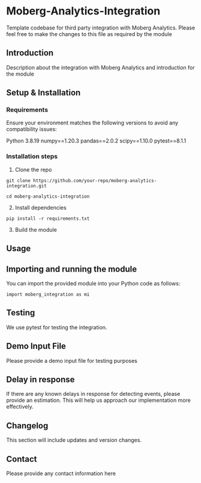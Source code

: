 # Moberg-Analytics-Integration
Template codebase for third party integration with Moberg Analytics. Please feel free to make the changes to this file as required by the module

## Introduction

Description about the integration with Moberg Analytics and introduction for the module

## Setup & Installation

### Requirements

Ensure your environment matches the following versions to avoid any compatibility issues:

Python 3.8.19
numpy==1.20.3
pandas==2.0.2
scipy==1.10.0
pytest==8.1.1


### Installation steps

1. Clone the repo

```
git clone https://github.com/your-repo/moberg-analytics-integration.git
```
```
cd moberg-analytics-integration
```

2. Install dependencies

```
pip install -r requirements.txt
```

3. Build the module


## Usage

## Importing and running the module
You can import the provided module into your Python code as follows:
```
import moberg_integration as mi
```

## Testing
We use pytest for testing the integration.

## Demo Input File
Please provide a demo input file for testing purposes

## Delay in response
If there are any known delays in response for detecting events, please provide an estimation. This will help us approach our implementation more effectively.

## Changelog
This section will include updates and version changes.


## Contact
Please provide any contact information here
